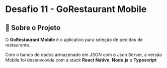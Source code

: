 # Desafio 11 - GoRestaurant Mobile

## 📖	Sobre o Projeto

O **GoRestaurant Mobile** é o aplicativo para seleção de pedidos de restaurante. 

Com o banco de dados armazenado em JSON com o Json Server, a versão Mobile foi desenvolvida com a stack **React Native**, **Node.js** e **Typescript**

